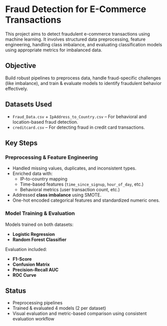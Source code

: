 # Fraud Detection for E-Commerce Transactions

This project aims to detect fraudulent e-commerce transactions using machine learning. It involves structured data preprocessing, feature engineering, handling class imbalance, and evaluating classification models using appropriate metrics for imbalanced data.

## Objective

Build robust pipelines to preprocess data, handle fraud-specific challenges (like imbalance), and train & evaluate models to identify fraudulent behavior effectively.

## Datasets Used

- `Fraud_Data.csv` + `IpAddress_to_Country.csv` – For behavioral and location-based fraud detection.
- `creditcard.csv` – For detecting fraud in credit card transactions.

## Key Steps

### Preprocessing & Feature Engineering

- Handled missing values, duplicates, and inconsistent types.
- Enriched data with:
  - IP-to-country mapping
  - Time-based features (`time_since_signup`, `hour_of_day`, etc.)
  - Behavioral metrics (user transaction count, etc.)
- Addressed **class imbalance** using SMOTE.
- One-hot encoded categorical features and standardized numeric ones.

### Model Training & Evaluation

Models trained on both datasets:
- **Logistic Regression**
- **Random Forest Classifier**

Evaluation included:
- **F1-Score**
- **Confusion Matrix**
- **Precision-Recall AUC**
- **ROC Curve**

## Status
- Preprocessing pipelines  
- Trained & evaluated 4 models (2 per dataset)  
- Visual evaluation and metric-based comparison using consistent evaluation workflow

